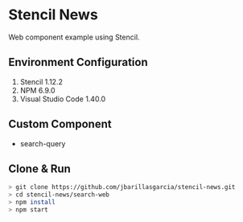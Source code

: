 # Stencil News
Web component example using Stencil.

## Environment Configuration
1. Stencil 1.12.2
2. NPM 6.9.0
3. Visual Studio Code 1.40.0

## Custom Component
* search-query

## Clone & Run
```sh
> git clone https://github.com/jbarillasgarcia/stencil-news.git
> cd stencil-news/search-web
> npm install
> npm start
```
